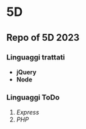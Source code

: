 # 5D
## Repo of 5D 2023
### Linguaggi trattati 
- **jQuery**
- **Node**

### Linguaggi ToDo
1. *Express*
2. *PHP*